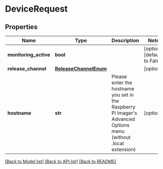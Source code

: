 # DeviceRequest


## Properties
Name | Type | Description | Notes
------------ | ------------- | ------------- | -------------
**monitoring_active** | **bool** |  | [optional] [default to False]
**release_channel** | [**ReleaseChannelEnum**](ReleaseChannelEnum.md) |  | [optional] 
**hostname** | **str** | Please enter the hostname you set in the Raspberry Pi Imager&#39;s Advanced Options menu (without .local extension) | [optional] 

[[Back to Model list]](../README.md#documentation-for-models) [[Back to API list]](../README.md#documentation-for-api-endpoints) [[Back to README]](../README.md)


